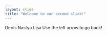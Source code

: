 ```yaml
---
layout: slide
title: "Welcome to our second slide!"
---
```

Denis Nastya Lisa
Use the left arrow to go back!
